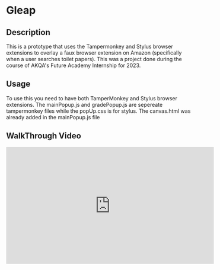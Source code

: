 # Gleap

## Description

This is a prototype that uses the Tampermonkey and Stylus browser extensions to overlay a faux browser extension on Amazon (specifically when a user searches toilet papers). This was a project done during the course of AKQA's Future Academy Internship for 2023.

## Usage

To use this you need to have both TamperMonkey and Stylus browser extensions. The mainPopup.js and gradePopup.js are sepereate tampermonkey files while the popUp.css is for stylus. The canvas.html was already added in the mainPopup.js file

## WalkThrough Video
<iframe width="560" height="315" src="https://www.youtube.com/embed/QkBMWpV7eBU?si=Nj-fqUXeMr1f08Yy" title="YouTube video player" frameborder="0" allow="accelerometer; autoplay; clipboard-write; encrypted-media; gyroscope; picture-in-picture; web-share" allowfullscreen></iframe>
